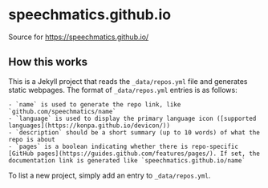 # speechmatics.github.io

Source for https://speechmatics.github.io/

## How this works

This is a Jekyll project that reads the `_data/repos.yml` file and generates static webpages.
The format of `_data/repos.yml` entries is as follows:

    - `name` is used to generate the repo link, like `github.com/speechmatics/name`
    - `language` is used to display the primary language icon ([supported languages](https://konpa.github.io/devicon/))
    - `description` should be a short summary (up to 10 words) of what the repo is about
    - `pages` is a boolean indicating whether there is repo-specific [GitHub pages](https://guides.github.com/features/pages/). If set, the documentation link is generated like `speechmatics.github.io/name`

To list a new project, simply add an entry to `_data/repos.yml`.
